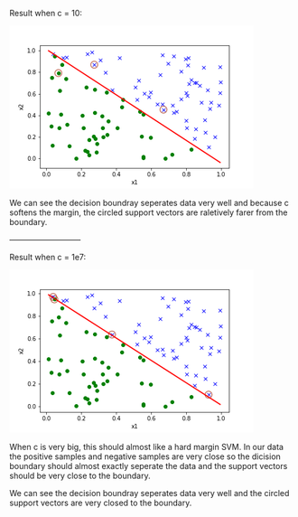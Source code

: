 Result when c = 10:

![Aaron Swartz](https://raw.githubusercontent.com/wz0919/ML-based-on-NumPy/main/SVM/data/result_when_c%3D10.png)

We can see the decision boundray seperates data very well and because c softens the margin, the circled support vectors are raletively farer from the boundary.

—————————

Result when c = 1e7:

![Aaron Swartz](https://raw.githubusercontent.com/wz0919/ML-based-on-NumPy/main/SVM/data/result_when_c%3D10000000.0.png)

When c is very big, this should almost like a hard margin SVM. In our data the positive samples and negative samples are very close so the dicision boundary
should almost exactly seperate the data and the support vectors should be very close to the boundary.

We can see the decision boundray seperates data very well and the circled support vectors are very closed to the boundary.
